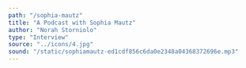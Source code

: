 ```yaml
---
path: "/sophia-mautz"
title: "A Podcast with Sophia Mautz"
author: "Norah Storniolo"
type: "Interview" 
source: "../icons/4.jpg"
sound: "/static/sophiamautz-ed1cdf856c6da0e2348a04368372696e.mp3"
---
```

